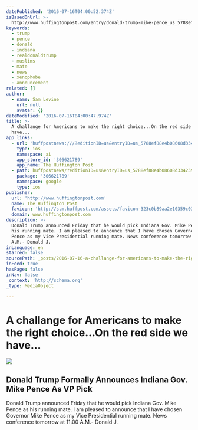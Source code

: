 ```yaml
---
datePublished: '2016-07-16T04:00:52.374Z'
isBasedOnUrl: >-
  http://www.huffingtonpost.com/entry/donald-trump-mike-pence_us_5788ef88e4b08608d334239d
keywords:
  - trump
  - pence
  - donald
  - indiana
  - realdonaldtrump
  - muslims
  - mate
  - news
  - xenophobe
  - announcement
related: []
author:
  - name: Sam Levine
    url: null
    avatar: {}
dateModified: '2016-07-16T04:00:47.974Z'
title: >-
  A challange for Americans to make the right choice...On the red side we
  have...
app_links:
  - url: 'huffpostnews:///?editionID=us&entryID=us_5788ef88e4b08608d334239d'
    type: ios
    namespace: ai
    app_store_id: '306621789'
    app_name: The Huffington Post
  - path: huffpostnews/?editionID=us&entryID=us_5788ef88e4b08608d334239d
    package: '306621789'
    namespace: google
    type: ios
publisher:
  url: 'http://www.huffingtonpost.com'
  name: The Huffington Post
  favicon: 'http://s.m.huffpost.com/assets/favicon-323c0b89aa2e10359c0389ac87254b1b.ico'
  domain: www.huffingtonpost.com
description: >-
  Donald Trump announced Friday that he would pick Indiana Gov. Mike Pence as
  his running mate. I am pleased to announce that I have chosen Governor Mike
  Pence as my Vice Presidential running mate. News conference tomorrow at 11:00
  A.M.- Donald J.
inLanguage: en
starred: false
sourcePath: _posts/2016-07-16-a-challange-for-americans-to-make-the-right-choiceon-the.md
inFeed: true
hasPage: false
inNav: false
_context: 'http://schema.org'
_type: MediaObject

---
```

# A challange for Americans to make the right choice...On the red side we have...

<article style=""><img src="https://imgflo.herokuapp.com/graph/vahj1ThiexotieMo/be9e0365ed86f16d5b0289b325629cdb/noop.jpeg?input=http%3A%2F%2Fimg.huffingtonpost.com%2Fasset%2F2000_1000%2F5788f03c19000026008a662e.jpeg%3Fcache%3Drfgd3rtbhf" /><h1>Donald Trump Formally Announces Indiana Gov. Mike Pence As VP Pick</h1><p>Donald Trump announced Friday that he would pick Indiana Gov. Mike Pence as his running mate. I am pleased to announce that I have chosen Governor Mike Pence as my Vice Presidential running mate. News conference tomorrow at 11:00 A.M.- Donald J.</p></article>